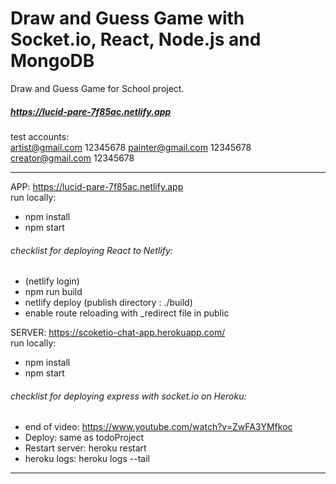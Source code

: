# Draw and Guess Game with Socket.io, React, Node.js and MongoDB

Draw and Guess Game for School project.

##### https://lucid-pare-7f85ac.netlify.app
test accounts:
<br />
artist@gmail.com 12345678
painter@gmail.com 12345678
creator@gmail.com 12345678

<hr/>

APP: https://lucid-pare-7f85ac.netlify.app
<br />
run locally:
- npm install
- npm start

###### checklist for deploying React to Netlify:
- (netlify login)
- npm run build
- netlify deploy (publish directory : ./build)
- enable route reloading with _redirect file in public

SERVER: https://scoketio-chat-app.herokuapp.com/
<br />
run locally: 
- npm install
- npm start

###### checklist for deploying express with socket.io on Heroku:
- end of video: https://www.youtube.com/watch?v=ZwFA3YMfkoc
- Deploy: same as todoProject
- Restart server: heroku restart
- heroku logs: heroku logs --tail
<hr/>

